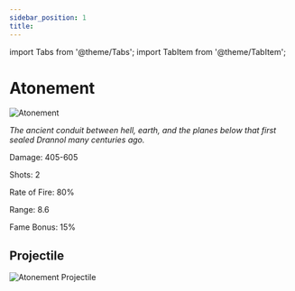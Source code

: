 ```yaml
---
sidebar_position: 1
title:
---
```


import Tabs from '@theme/Tabs';
import TabItem from '@theme/TabItem';

<Tabs>
  <TabItem value="Atonement" label="Atonement" default>
    
# Atonement

![Atonement](https://vwiki.valorserver.com/api/item/picture/atonement)

<i>The ancient conduit between hell, earth, and the planes below that first sealed Drannol many centuries ago.</i>

Damage: 405-605

Shots: 2

Rate of Fire: 80%

Range: 8.6

Fame Bonus: 15%

## Projectile

![Atonement Projectile](https://cdn.discordapp.com/attachments/953134990428868629/953138828854562847/atonement.gif)


  </TabItem>
  <TabItem value="Air" label="Air">
    
    

  </TabItem>
  <TabItem value="Earth" label="Earth">
    
    

  </TabItem>
  <TabItem value="Fire" label="Fire">
    

  </TabItem>
  <TabItem value="Water" label="Water">
    
    

  </TabItem>
</Tabs>
